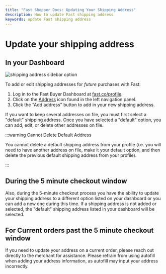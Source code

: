 ```yaml
---
title: "Fast Shopper Docs: Updating Your Shipping Address"
description: How to update Fast shipping address
keywords: update Fast shipping address
---
```


# Update your shipping address

## In your Dashboard

![shipping address sidebar option](/images/shipping-address.png)

To add or edit shipping addresses for _future_ purchases with Fast:

1. Log in to the Fast Buyer Dashboard at [fast.co/profile](https://www.fast.co/profile).
2. Click on the [Address](https://www.fast.co/profile/address) icon found in the left navigation panel.
3. Click the "Add address" button to add in your new shipping address.

If you want to keep several addresses on file, you must first select a "default" shipping address. Once you have selected a "default" option, you can add, edit, or delete other addresses on file.

:::warning Cannot Delete Default Address

You cannot delete a default shipping address from your profile (i.e. you will need to have another address on file, make it your default option, and then delete the previous default shipping address from your profile).

:::

## During the 5 minute checkout window

Also, during the 5-minute checkout process you have the ability to update your shipping address to a different option listed on your dashboard or you can add a new one during this time. If a shipping address is not added or selected, the "default" shipping address listed in your dashboard will be selected.

## For Current orders past the 5 minute checkout window

If you need to update your address on a current order, please reach out directly to the merchant for assistance. Please refrain from using autofill when adding your address information, as autofill may input your address incorrectly.
